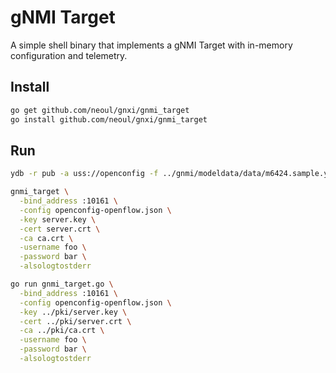 # gNMI Target

A simple shell binary that implements a gNMI Target with in-memory configuration and telemetry.

## Install

```bash
go get github.com/neoul/gnxi/gnmi_target
go install github.com/neoul/gnxi/gnmi_target
```

## Run

```bash
ydb -r pub -a uss://openconfig -f ../gnmi/modeldata/data/m6424.sample.yaml -d -v debug
```

```bash
gnmi_target \
  -bind_address :10161 \
  -config openconfig-openflow.json \
  -key server.key \
  -cert server.crt \
  -ca ca.crt \
  -username foo \
  -password bar \
  -alsologtostderr
```

```bash
go run gnmi_target.go \
  -bind_address :10161 \
  -config openconfig-openflow.json \
  -key ../pki/server.key \
  -cert ../pki/server.crt \
  -ca ../pki/ca.crt \
  -username foo \
  -password bar \
  -alsologtostderr
```
